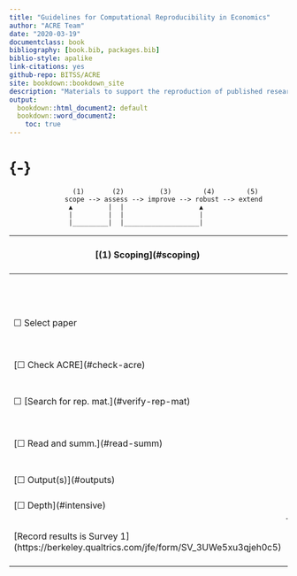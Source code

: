 ```yaml
--- 
title: "Guidelines for Computational Reproducibility in Economics"
author: "ACRE Team"
date: "2020-03-19"
documentclass: book
bibliography: [book.bib, packages.bib]
biblio-style: apalike
link-citations: yes
github-repo: BITSS/ACRE
site: bookdown::bookdown_site
description: "Materials to support the reproduction of published research in economics."
output:
  bookdown::html_document2: default
  bookdown::word_document2:
    toc: true
---
```

 
 
#  {-}

                    (1)       (2)         (3)        (4)        (5)
                  scope --> assess --> improve --> robust --> extend
                   ▲         |  |                   ▲
                   |         |  |                   |
                   |_________|  |___________________|

<table>
   <thead>
      <tr>
         <th>[(1) Scoping](#scoping) </th>
         <th>[(2) Assessment](#assessment)</th>
         <th colspan=2>[(3) <br> Improvement](#improvements)</th>
         <th>[(4) Robustness](#robust)</th>
         <th>(5) <br> Extensions</th>
      </tr>
   </thead>
   <tbody>
      <tr>
         <td></td>
         <td></td>
         <td>[Outcome-level](#improvements)</td>
         <td>[Paper-level](#paper-level)</td>
      </tr>
      <tr>
         <td>&#9744; Select paper</td>
         <td>[&#9744; Describe inputs](#describe-inputs)</td>
         <td>[&#9744; + Raw data](#rd)</td>
         <td>[&#9744; + Version control](#paper-level)</td>
         <td>[&#9744; Analytical choices](#id-analy)</td>
         <td>&#9744; New method</td>
      </tr>
      <tr>
         <td>[&#9744; Check ACRE](#check-acre)</td>
         <td>[&#9744; Reproduction diagrams](#diagram)</td>
         <td>[&#9744; + Analysis data](#ad)</td>
         <td>[&#9744; + Documentation](#paper-level)</td>
         <td>[&#9744; Type of choice](#id-type)</td>
         <td>&#9744; New data</td>
      </tr>
      <tr>
         <td>&#9744; [Search for rep. mat.](#verify-rep-mat)</td>
         <td>[&#9744; Reproduction score](#score)</td>
         <td>[&#9744; + Analysis code](#ac)</td>
         <td>[&#9744; + Dynamic document](#paper-level)</td>
         <td>[&#9744; Choice value](#id-val)</td>
         <td>&#9744; New data</td>
      </tr>
      <tr>
         <td>[&#9744;  Read and summ.](#read-summ)</td>
         <td></td>
         <td>[&#9744; Debug analysis code](#dac)</td>
         <td>[&#9744; + File structure](#paper-level)</td>
         <td>[&#9744; Justify and test alternatives](#test-rob)</td>
         <td></td>
      </tr>
      <tr>
         <td>[&#9744; Output(s)](#outputs)</td>
         <td></td>
         <td>[&#9744; Debug cleaning code](#dcc)</td>
         <td></td>
         <td>
         <td></td>
         <td></td>
      </tr>
      <tr>
         <td>[&#9744; Depth](#intensive)</td>
         <td></td>
         <td>[&#9744; Debug cleaning code](#dcc)</td>
         <td></td>
         <td></td>
         <td></td>
      </tr>
      <tr>
         <td>[Record results is Survey 1](https://berkeley.qualtrics.com/jfe/form/SV_3UWe5xu3qjeh0c5)</td>
         <th colspan=3>[Record results is Survey 2](https://berkeley.qualtrics.com/jfe/form/SV_2gd9Y3XVtjLpZL7)</th>
         <td>[Record results is Survey 3](ADD LINK)</td>
         <td></td>
      </tr>
   </tbody>
</table>
